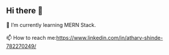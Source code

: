 ## Hi there 👋
🌱 I’m currently learning MERN Stack.
<br>
<br>
📫 How to reach me:https://www.linkedin.com/in/atharv-shinde-782270249/
<!--
**atharvs007/atharvs007** is a ✨ _special_ ✨ repository because its `README.md` (this file) appears on your GitHub profile.

Here are some ideas to get you started:

- 🔭 I’m currently working on ...
- 🌱 I’m currently learning ...
- 👯 I’m looking to collaborate on ...
- 🤔 I’m looking for help with ...
- 💬 Ask me about ...
- 📫 How to reach me: ...
- 😄 Pronouns: ...
- ⚡ Fun fact: ...
-->

